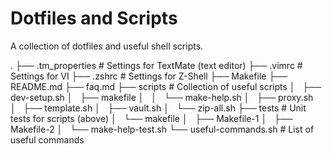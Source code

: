 # Dotfiles and Scripts

A collection of dotfiles and useful shell scripts.

.
├── .tm_properties               # Settings for TextMate (text editor)
├── .vimrc                       # Settings for VI
├── .zshrc                       # Settings for Z-Shell
├── Makefile
├── README.md
├── faq.md
├── scripts                      # Collection of useful scripts
│   ├── dev-setup.sh
│   ├── makefile
│   │   └── make-help.sh
│   ├── proxy.sh
│   ├── template.sh
│   ├── vault.sh
│   └── zip-all.sh
├── tests                        # Unit tests for scripts (above)
│   └── makefile
│       ├── Makefile-1
│       ├── Makefile-2
│       └── make-help-test.sh
└── useful-commands.sh           # List of useful commands
